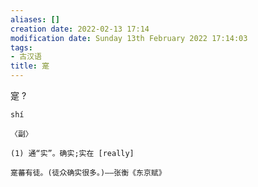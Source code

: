 ```yaml
---
aliases: []
creation date: 2022-02-13 17:14
modification date: Sunday 13th February 2022 17:14:03
tags:
- 古汉语
title: 寔
---
```


寔
?
```
shí 

〈副〉

(1) 通“实”。确实;实在 [really]

寔蕃有徒。(徒众确实很多。)——张衡《东京赋》
```
<!--SR:!2022-05-30,1,230-->